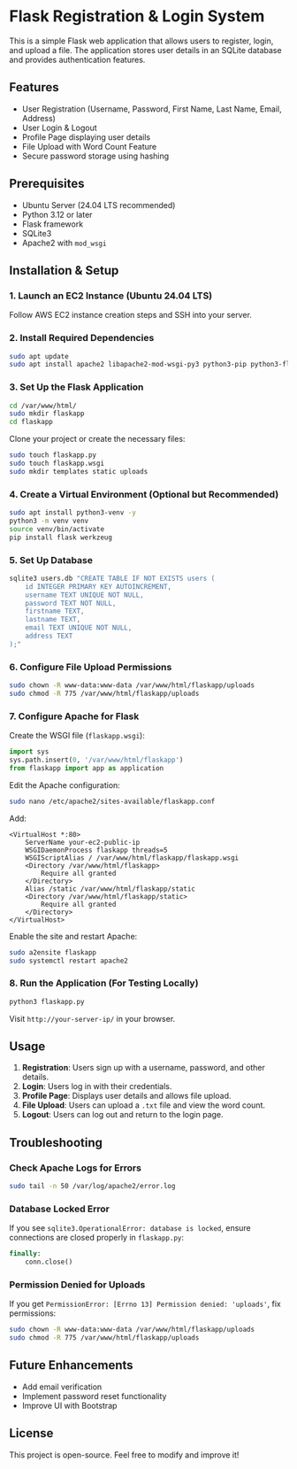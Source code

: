 # Flask Registration & Login System

This is a simple Flask web application that allows users to register, login, and upload a file. The application stores user details in an SQLite database and provides authentication features.

## Features
- User Registration (Username, Password, First Name, Last Name, Email, Address)
- User Login & Logout
- Profile Page displaying user details
- File Upload with Word Count Feature
- Secure password storage using hashing

## Prerequisites
- Ubuntu Server (24.04 LTS recommended)
- Python 3.12 or later
- Flask framework
- SQLite3
- Apache2 with `mod_wsgi`

## Installation & Setup
### 1. Launch an EC2 Instance (Ubuntu 24.04 LTS)
Follow AWS EC2 instance creation steps and SSH into your server.

### 2. Install Required Dependencies
```bash
sudo apt update
sudo apt install apache2 libapache2-mod-wsgi-py3 python3-pip python3-flask sqlite3 -y
```

### 3. Set Up the Flask Application
```bash
cd /var/www/html/
sudo mkdir flaskapp
cd flaskapp
```

Clone your project or create the necessary files:
```bash
sudo touch flaskapp.py
sudo touch flaskapp.wsgi
sudo mkdir templates static uploads
```

### 4. Create a Virtual Environment (Optional but Recommended)
```bash
sudo apt install python3-venv -y
python3 -m venv venv
source venv/bin/activate
pip install flask werkzeug
```

### 5. Set Up Database
```bash
sqlite3 users.db "CREATE TABLE IF NOT EXISTS users (
    id INTEGER PRIMARY KEY AUTOINCREMENT,
    username TEXT UNIQUE NOT NULL,
    password TEXT NOT NULL,
    firstname TEXT,
    lastname TEXT,
    email TEXT UNIQUE NOT NULL,
    address TEXT
);"
```

### 6. Configure File Upload Permissions
```bash
sudo chown -R www-data:www-data /var/www/html/flaskapp/uploads
sudo chmod -R 775 /var/www/html/flaskapp/uploads
```

### 7. Configure Apache for Flask
Create the WSGI file (`flaskapp.wsgi`):
```python
import sys
sys.path.insert(0, '/var/www/html/flaskapp')
from flaskapp import app as application
```

Edit the Apache configuration:
```bash
sudo nano /etc/apache2/sites-available/flaskapp.conf
```
Add:
```
<VirtualHost *:80>
    ServerName your-ec2-public-ip
    WSGIDaemonProcess flaskapp threads=5
    WSGIScriptAlias / /var/www/html/flaskapp/flaskapp.wsgi
    <Directory /var/www/html/flaskapp>
        Require all granted
    </Directory>
    Alias /static /var/www/html/flaskapp/static
    <Directory /var/www/html/flaskapp/static>
        Require all granted
    </Directory>
</VirtualHost>
```
Enable the site and restart Apache:
```bash
sudo a2ensite flaskapp
sudo systemctl restart apache2
```

### 8. Run the Application (For Testing Locally)
```bash
python3 flaskapp.py
```
Visit `http://your-server-ip/` in your browser.

## Usage
1. **Registration**: Users sign up with a username, password, and other details.
2. **Login**: Users log in with their credentials.
3. **Profile Page**: Displays user details and allows file upload.
4. **File Upload**: Users can upload a `.txt` file and view the word count.
5. **Logout**: Users can log out and return to the login page.

## Troubleshooting
### Check Apache Logs for Errors
```bash
sudo tail -n 50 /var/log/apache2/error.log
```

### Database Locked Error
If you see `sqlite3.OperationalError: database is locked`, ensure connections are closed properly in `flaskapp.py`:
```python
finally:
    conn.close()
```

### Permission Denied for Uploads
If you get `PermissionError: [Errno 13] Permission denied: 'uploads'`, fix permissions:
```bash
sudo chown -R www-data:www-data /var/www/html/flaskapp/uploads
sudo chmod -R 775 /var/www/html/flaskapp/uploads
```

## Future Enhancements
- Add email verification
- Implement password reset functionality
- Improve UI with Bootstrap

## License
This project is open-source. Feel free to modify and improve it!

